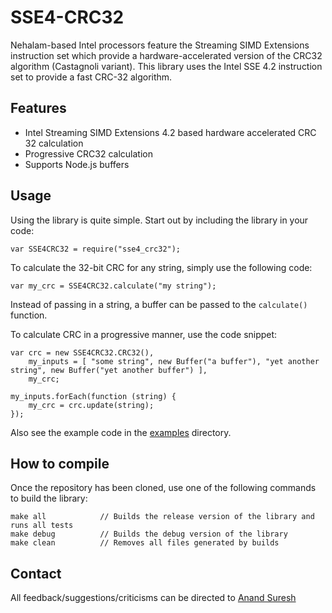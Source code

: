 # SSE4-CRC32

Nehalam-based Intel processors feature the Streaming SIMD Extensions instruction set which provide a
hardware-accelerated version of the CRC32 algorithm (Castagnoli variant). This library uses the Intel SSE 4.2
instruction set to provide a fast CRC-32 algorithm.


## Features

- Intel Streaming SIMD Extensions 4.2 based hardware accelerated CRC 32 calculation
- Progressive CRC32 calculation
- Supports Node.js buffers


## Usage

Using the library is quite simple. Start out by including the library in your code:

	var SSE4CRC32 = require("sse4_crc32");

To calculate the 32-bit CRC for any string, simply use the following code:

	var my_crc = SSE4CRC32.calculate("my string");

Instead of passing in a string, a buffer can be passed to the `calculate()` function.

To calculate CRC in a progressive manner, use the code snippet:

	var crc = new SSE4CRC32.CRC32(),
		my_inputs = [ "some string", new Buffer("a buffer"), "yet another string", new Buffer("yet another buffer") ],
		my_crc;

	my_inputs.forEach(function (string) {
		my_crc = crc.update(string);
	});

Also see the example code in the [examples](https://github.com/anandsuresh/sse4_crc32/tree/master/examples)
 directory.

## How to compile

Once the repository has been cloned, use one of the following commands to build the library:

	make all			// Builds the release version of the library and runs all tests
	make debug			// Builds the debug version of the library
	make clean			// Removes all files generated by builds


## Contact

All feedback/suggestions/criticisms can be directed to [Anand Suresh](http://www.github.com/anandsuresh)
